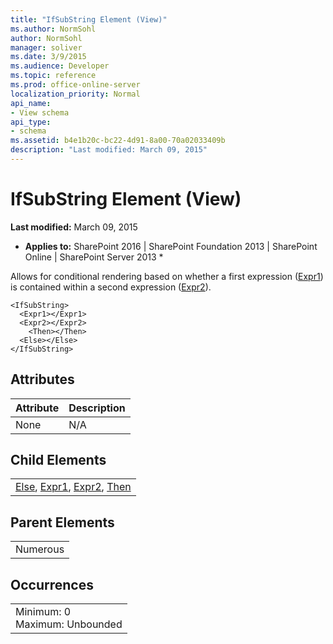 ```yaml
---
title: "IfSubString Element (View)"
ms.author: NormSohl
author: NormSohl
manager: soliver
ms.date: 3/9/2015
ms.audience: Developer
ms.topic: reference
ms.prod: office-online-server
localization_priority: Normal
api_name:
- View schema
api_type:
- schema
ms.assetid: b4e1b20c-bc22-4d91-8a00-70a02033409b
description: "Last modified: March 09, 2015"
---
```


# IfSubString Element (View)

 **Last modified:** March 09, 2015 
  
 * **Applies to:** SharePoint 2016 | SharePoint Foundation 2013 | SharePoint Online | SharePoint Server 2013 * 
  
Allows for conditional rendering based on whether a first expression ([Expr1](expr1-element-view.md)) is contained within a second expression ([Expr2](expr2-element-view.md)).
  
```
<IfSubString>
  <Expr1></Expr1>
  <Expr2></Expr2>
    <Then></Then>
  <Else></Else>
</IfSubString>
```

## Attributes

|**Attribute**|**Description**|
|:-----|:-----|
|None  <br/> |N/A  <br/> |
   
## Child Elements

||
|:-----|
|[Else](else-element-view.md), [Expr1](expr1-element-view.md), [Expr2](expr2-element-view.md), [Then](then-element-view.md)|
   
## Parent Elements

||
|:-----|
|Numerous |
   
## Occurrences

||
|:-----|
|Minimum: 0  <br/> Maximum: Unbounded  <br/> |
   

